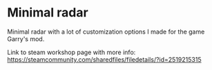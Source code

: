 # Minimal radar

Minimal radar with a lot of customization options I made for the game Garry's mod.

Link to steam workshop page with more info:
https://steamcommunity.com/sharedfiles/filedetails/?id=2519215315
